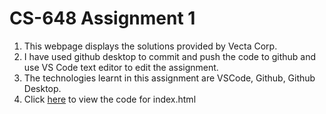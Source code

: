 # CS-648 Assignment 1

1. This webpage displays the solutions provided by Vecta Corp. 
2. I have used github desktop to commit and push the code to github and use VS Code text editor to edit the assignment.  
3. The technologies learnt in this assignment are VSCode, Github, Github Desktop.
4. Click [here](https://github.com/ShrirajSDSU/CS-648-Assignment-1/blob/main/index.html) to view the code for index.html
